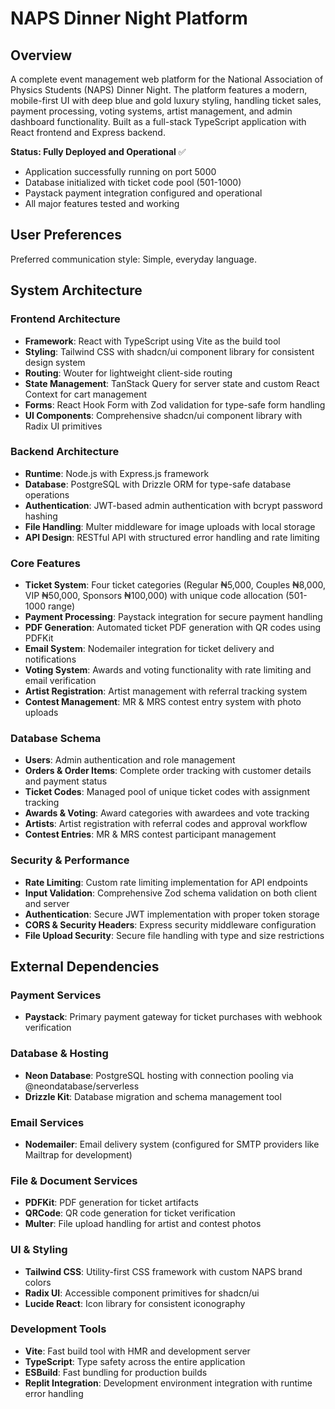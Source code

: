 # NAPS Dinner Night Platform

## Overview

A complete event management web platform for the National Association of Physics Students (NAPS) Dinner Night. The platform features a modern, mobile-first UI with deep blue and gold luxury styling, handling ticket sales, payment processing, voting systems, artist management, and admin dashboard functionality. Built as a full-stack TypeScript application with React frontend and Express backend.

**Status: Fully Deployed and Operational** ✅
- Application successfully running on port 5000
- Database initialized with ticket code pool (501-1000)
- Paystack payment integration configured and operational
- All major features tested and working

## User Preferences

Preferred communication style: Simple, everyday language.

## System Architecture

### Frontend Architecture
- **Framework**: React with TypeScript using Vite as the build tool
- **Styling**: Tailwind CSS with shadcn/ui component library for consistent design system
- **Routing**: Wouter for lightweight client-side routing
- **State Management**: TanStack Query for server state and custom React Context for cart management
- **Forms**: React Hook Form with Zod validation for type-safe form handling
- **UI Components**: Comprehensive shadcn/ui component library with Radix UI primitives

### Backend Architecture
- **Runtime**: Node.js with Express.js framework
- **Database**: PostgreSQL with Drizzle ORM for type-safe database operations
- **Authentication**: JWT-based admin authentication with bcrypt password hashing
- **File Handling**: Multer middleware for image uploads with local storage
- **API Design**: RESTful API with structured error handling and rate limiting

### Core Features
- **Ticket System**: Four ticket categories (Regular ₦5,000, Couples ₦8,000, VIP ₦50,000, Sponsors ₦100,000) with unique code allocation (501-1000 range)
- **Payment Processing**: Paystack integration for secure payment handling
- **PDF Generation**: Automated ticket PDF generation with QR codes using PDFKit
- **Email System**: Nodemailer integration for ticket delivery and notifications
- **Voting System**: Awards and voting functionality with rate limiting and email verification
- **Artist Registration**: Artist management with referral tracking system
- **Contest Management**: MR & MRS contest entry system with photo uploads

### Database Schema
- **Users**: Admin authentication and role management
- **Orders & Order Items**: Complete order tracking with customer details and payment status
- **Ticket Codes**: Managed pool of unique ticket codes with assignment tracking
- **Awards & Voting**: Award categories with awardees and vote tracking
- **Artists**: Artist registration with referral codes and approval workflow
- **Contest Entries**: MR & MRS contest participant management

### Security & Performance
- **Rate Limiting**: Custom rate limiting implementation for API endpoints
- **Input Validation**: Comprehensive Zod schema validation on both client and server
- **Authentication**: Secure JWT implementation with proper token storage
- **CORS & Security Headers**: Express security middleware configuration
- **File Upload Security**: Secure file handling with type and size restrictions

## External Dependencies

### Payment Services
- **Paystack**: Primary payment gateway for ticket purchases with webhook verification

### Database & Hosting
- **Neon Database**: PostgreSQL hosting with connection pooling via @neondatabase/serverless
- **Drizzle Kit**: Database migration and schema management tool

### Email Services
- **Nodemailer**: Email delivery system (configured for SMTP providers like Mailtrap for development)

### File & Document Services
- **PDFKit**: PDF generation for ticket artifacts
- **QRCode**: QR code generation for ticket verification
- **Multer**: File upload handling for artist and contest photos

### UI & Styling
- **Tailwind CSS**: Utility-first CSS framework with custom NAPS brand colors
- **Radix UI**: Accessible component primitives for shadcn/ui
- **Lucide React**: Icon library for consistent iconography

### Development Tools
- **Vite**: Fast build tool with HMR and development server
- **TypeScript**: Type safety across the entire application
- **ESBuild**: Fast bundling for production builds
- **Replit Integration**: Development environment integration with runtime error handling